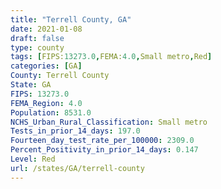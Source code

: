 ```yaml
---
title: "Terrell County, GA"
date: 2021-01-08
draft: false
type: county
tags: [FIPS:13273.0,FEMA:4.0,Small metro,Red]
categories: [GA]
County: Terrell County
State: GA
FIPS: 13273.0
FEMA_Region: 4.0
Population: 8531.0
NCHS_Urban_Rural_Classification: Small metro
Tests_in_prior_14_days: 197.0
Fourteen_day_test_rate_per_100000: 2309.0
Percent_Positivity_in_prior_14_days: 0.147
Level: Red
url: /states/GA/terrell-county
---
```



